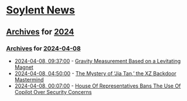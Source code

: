 # [Soylent News](../../../README.md)

## [Archives](../../index.md) for [2024](../index.md)

### [Archives](../../index.md) for [2024-04-08](index.md)

* [2024-04-08, 09:37:00](https://soylentnews.org/article.pl?sid=24/04/07/0248236&from=rss) - [Gravity Measurement Based on a Levitating Magnet](https://soylentnews.org/article.pl?sid=24/04/07/0248236&from=rss)
* [2024-04-08, 04:50:00](https://soylentnews.org/article.pl?sid=24/04/07/0221207&from=rss) - [The Mystery of ‘Jia Tan,’ the XZ Backdoor Mastermind](https://soylentnews.org/article.pl?sid=24/04/07/0221207&from=rss)
* [2024-04-08, 00:07:00](https://soylentnews.org/article.pl?sid=24/04/07/0218240&from=rss) - [House Of Representatives Bans The Use Of Copilot Over Security Concerns](https://soylentnews.org/article.pl?sid=24/04/07/0218240&from=rss)
